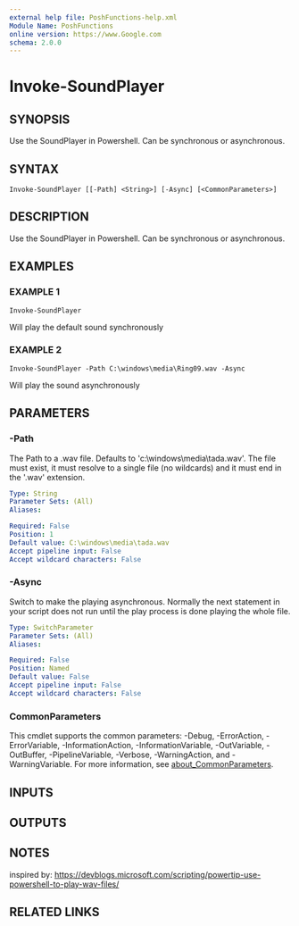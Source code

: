```yaml
---
external help file: PoshFunctions-help.xml
Module Name: PoshFunctions
online version: https://www.Google.com
schema: 2.0.0
---
```


# Invoke-SoundPlayer

## SYNOPSIS
Use the SoundPlayer in Powershell.
Can be synchronous or asynchronous.

## SYNTAX

```
Invoke-SoundPlayer [[-Path] <String>] [-Async] [<CommonParameters>]
```

## DESCRIPTION
Use the SoundPlayer in Powershell.
Can be synchronous or asynchronous.

## EXAMPLES

### EXAMPLE 1
```
Invoke-SoundPlayer
```

Will play the default sound synchronously

### EXAMPLE 2
```
Invoke-SoundPlayer -Path C:\windows\media\Ring09.wav -Async
```

Will play the sound asynchronously

## PARAMETERS

### -Path
The Path to a .wav file.
Defaults to 'c:\windows\media\tada.wav'.
The file must exist, it must resolve to a single file (no wildcards) and it must end in the '.wav' extension.

```yaml
Type: String
Parameter Sets: (All)
Aliases:

Required: False
Position: 1
Default value: C:\windows\media\tada.wav
Accept pipeline input: False
Accept wildcard characters: False
```

### -Async
Switch to make the playing asynchronous.
Normally the next statement in your script
does not run until the play process is done playing the whole file.

```yaml
Type: SwitchParameter
Parameter Sets: (All)
Aliases:

Required: False
Position: Named
Default value: False
Accept pipeline input: False
Accept wildcard characters: False
```

### CommonParameters
This cmdlet supports the common parameters: -Debug, -ErrorAction, -ErrorVariable, -InformationAction, -InformationVariable, -OutVariable, -OutBuffer, -PipelineVariable, -Verbose, -WarningAction, and -WarningVariable. For more information, see [about_CommonParameters](http://go.microsoft.com/fwlink/?LinkID=113216).

## INPUTS

## OUTPUTS

## NOTES
inspired by: https://devblogs.microsoft.com/scripting/powertip-use-powershell-to-play-wav-files/

## RELATED LINKS
